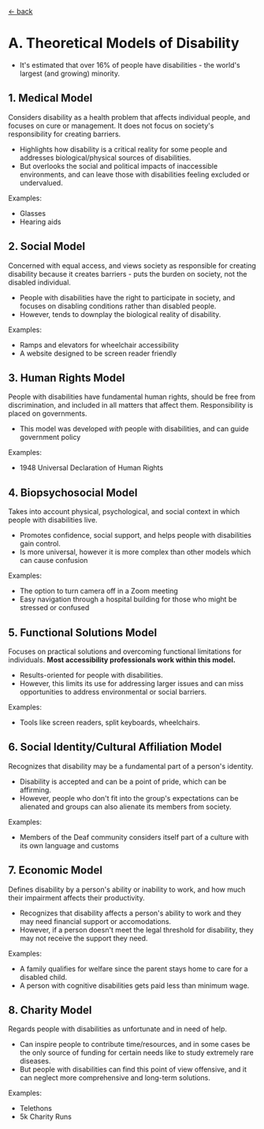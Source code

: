 [&larr; back](../index.md)

# A. Theoretical Models of Disability

* It's estimated that over 16% of people have disabilities - the world's largest (and growing) minority.

## 1. Medical Model
Considers disability as a health problem that affects individual people, and focuses on cure or management. It does not focus on society's responsibility for creating barriers.

* Highlights how disability is a critical reality for some people and addresses biological/physical sources of disabilities. 
* But overlooks the social and political impacts of inaccessible environments, and can leave those with disabilities feeling excluded or undervalued.

Examples:
* Glasses
* Hearing aids

## 2. Social Model
Concerned with equal access, and views society as responsible for creating disability because it creates barriers - puts the burden on society, not the disabled individual.

* People with disabilities have the right to participate in society, and focuses on disabling conditions rather than disabled people.
* However, tends to downplay the biological reality of disability.

Examples:
* Ramps and elevators for wheelchair accessibility
* A website designed to be screen reader friendly

## 3. Human Rights Model
People with disabilities have fundamental human rights, should be free from discrimination, and included in all matters that affect them. Responsibility is placed on governments.

* This model was developed _with_ people with disabilities, and can guide government policy

Examples:
* 1948 Universal Declaration of Human Rights

## 4. Biopsychosocial Model
Takes into account physical, psychological, and social context in which people with disabilities live.

* Promotes confidence, social support, and helps people with disabilities gain control.
* Is more universal, however it is more complex than other models which can cause confusion

Examples:
* The option to turn camera off in a Zoom meeting
* Easy navigation through a hospital building for those who might be stressed or confused

## 5. Functional Solutions Model
Focuses on practical solutions and overcoming functional limitations for individuals. **Most accessibility professionals work within this model.**

* Results-oriented for people with disabilities.
* However, this limits its use for addressing larger issues and can miss opportunities to address environmental or social barriers.

Examples: 
* Tools like screen readers, split keyboards, wheelchairs.

## 6. Social Identity/Cultural Affiliation Model
Recognizes that disability may be a fundamental part of a person's identity.

* Disability is accepted and can be a point of pride, which can be affirming.
* However, people who don't fit into the group's expectations can be alienated and groups can also alienate its members from society.

Examples:
* Members of the Deaf community considers itself part of a culture with its own language and customs

## 7. Economic Model
Defines disability by a person's ability or inability to work, and how much their impairment affects their productivity. 

* Recognizes that disability affects a person's ability to work and they may need financial support or accomodations.
* However, if a person doesn't meet the legal threshold for disability, they may not receive the support they need.

Examples:
* A family qualifies for welfare since the parent stays home to care for a disabled child.
* A person with cognitive disabilities gets paid less than minimum wage.

## 8. Charity Model
Regards people with disabilities as unfortunate and in need of help.

* Can inspire people to contribute time/resources, and in some cases be the only source of funding for certain needs like to study extremely rare diseases.
* But people with disabilities can find this point of view offensive, and it can neglect more comprehensive and long-term solutions.

Examples:
* Telethons
* 5k Charity Runs